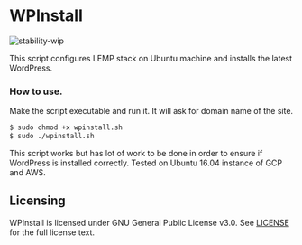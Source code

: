 # WPInstall

![stability-wip](https://img.shields.io/badge/stability-work_in_progress-lightgrey.svg)


This script configures LEMP stack on Ubuntu machine and installs the latest WordPress.

### How to use.

Make the script executable and run it. It will ask for domain name of the site.

```sh
$ sudo chmod +x wpinstall.sh
$ sudo ./wpinstall.sh
```

This script works but has lot of work to be done in order to ensure if WordPress is installed correctly. Tested on Ubuntu 16.04 instance of GCP and AWS. 

## Licensing

WPInstall is licensed under GNU General Public License v3.0. See [LICENSE](https://github.com/bhavin192/wpinstall/blob/master/LICENSE) for the full license text.
